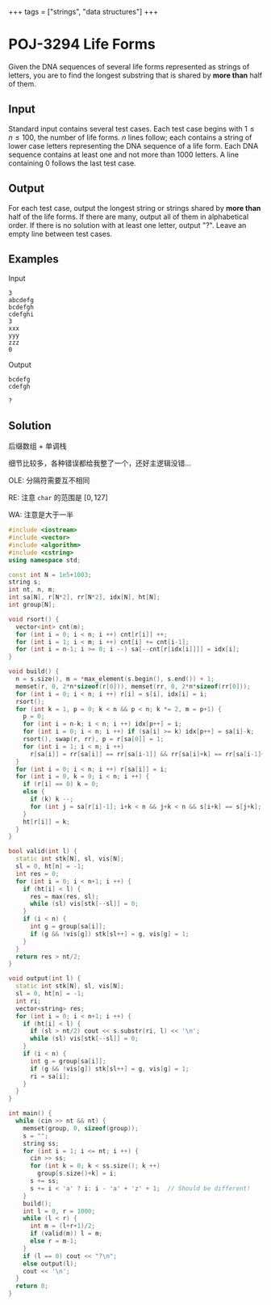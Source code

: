 +++
tags = ["strings", "data structures"]
+++

# POJ-3294 Life Forms

Given the DNA sequences of several life forms represented as strings of letters, you are to find the longest substring that is shared by **more than** half of them. 

## Input

Standard input contains several test cases. Each test case begins with $1 \le n \le 100$, the number of life forms. $n$ lines follow; each contains a string of lower case letters representing the DNA sequence of a life form. Each DNA sequence contains at least one and not more than $1000$ letters. A line containing $0$ follows the last test case. 

## Output

For each test case, output the longest string or strings shared by **more than** half of the life forms. If there are many, output all of them in alphabetical order. If there is no solution with at least one letter, output "?". Leave an empty line between test cases. 

## Examples

Input

```
3
abcdefg
bcdefgh
cdefghi
3
xxx
yyy
zzz
0
```

Output

```
bcdefg
cdefgh

?
```

## Solution

后缀数组 + 单调栈

细节比较多，各种错误都给我整了一个，还好主逻辑没错...

OLE: 分隔符需要互不相同

RE: 注意 `char` 的范围是 $[0, 127]$

WA: 注意是大于一半

```cpp
#include <iostream>
#include <vector>
#include <algorithm>
#include <cstring>
using namespace std;

const int N = 1e5+1003;
string s;
int nt, n, m;
int sa[N], r[N*2], rr[N*2], idx[N], ht[N];
int group[N];

void rsort() {
  vector<int> cnt(m);
  for (int i = 0; i < n; i ++) cnt[r[i]] ++;
  for (int i = 1; i < m; i ++) cnt[i] += cnt[i-1];
  for (int i = n-1; i >= 0; i --) sa[--cnt[r[idx[i]]]] = idx[i];
}

void build() {
  n = s.size(), m = *max_element(s.begin(), s.end()) + 1;
  memset(r, 0, 2*n*sizeof(r[0])), memset(rr, 0, 2*n*sizeof(rr[0]));
  for (int i = 0; i < n; i ++) r[i] = s[i], idx[i] = i;
  rsort();
  for (int k = 1, p = 0; k < n && p < n; k *= 2, m = p+1) {
    p = 0;
    for (int i = n-k; i < n; i ++) idx[p++] = i;
    for (int i = 0; i < n; i ++) if (sa[i] >= k) idx[p++] = sa[i]-k;
    rsort(), swap(r, rr), p = r[sa[0]] = 1;
    for (int i = 1; i < n; i ++)
      r[sa[i]] = rr[sa[i]] == rr[sa[i-1]] && rr[sa[i]+k] == rr[sa[i-1]+k] ? p: ++p;
  }
  for (int i = 0; i < n; i ++) r[sa[i]] = i;
  for (int i = 0, k = 0; i < n; i ++) {
    if (r[i] == 0) k = 0;
    else {
      if (k) k --;
      for (int j = sa[r[i]-1]; i+k < n && j+k < n && s[i+k] == s[j+k]; k ++) ;
    }
    ht[r[i]] = k;
  }
}

bool valid(int l) {
  static int stk[N], sl, vis[N];
  sl = 0, ht[n] = -1;
  int res = 0;
  for (int i = 0; i < n+1; i ++) {
    if (ht[i] < l) {
      res = max(res, sl);
      while (sl) vis[stk[--sl]] = 0;
    }
    if (i < n) {
      int g = group[sa[i]];
      if (g && !vis[g]) stk[sl++] = g, vis[g] = 1;
    }
  }
  return res > nt/2;
}

void output(int l) {
  static int stk[N], sl, vis[N];
  sl = 0, ht[n] = -1;
  int ri;
  vector<string> res;
  for (int i = 0; i < n+1; i ++) {
    if (ht[i] < l) {
      if (sl > nt/2) cout << s.substr(ri, l) << '\n';
      while (sl) vis[stk[--sl]] = 0;
    }
    if (i < n) {
      int g = group[sa[i]];
      if (g && !vis[g]) stk[sl++] = g, vis[g] = 1;
      ri = sa[i];
    }
  }
}

int main() {
  while (cin >> nt && nt) {
    memset(group, 0, sizeof(group));
    s = "";
    string ss;
    for (int i = 1; i <= nt; i ++) {
      cin >> ss;
      for (int k = 0; k < ss.size(); k ++)
        group[s.size()+k] = i;
      s += ss;
      s += i < 'a' ? i: i - 'a' + 'z' + 1;  // Should be different!
    }
    build();
    int l = 0, r = 1000;
    while (l < r) {
      int m = (l+r+1)/2;
      if (valid(m)) l = m;
      else r = m-1;
    }
    if (l == 0) cout << "?\n";
    else output(l);
    cout << '\n';
  }
  return 0;
}
```
